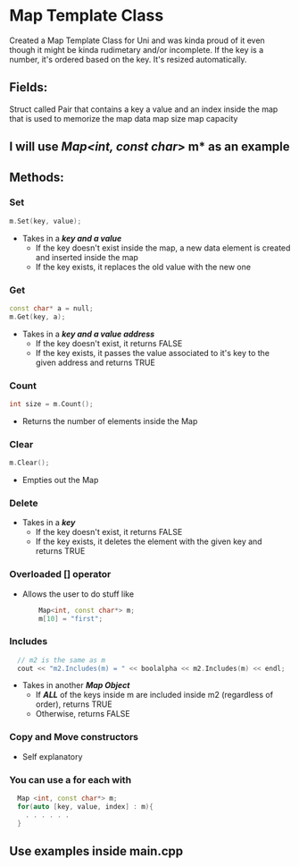 # Map Template Class

Created a Map Template Class for Uni and was kinda proud of it even though it might be kinda rudimetary and/or incomplete.
If the key is a number, it's ordered based on the key.
It's resized automatically.

## Fields:
Struct called Pair that contains a key a value and an index inside the map that is used to memorize the map data
map size
map capacity

## I will use *Map<int, const char*> m* as an example

## Methods:
### Set 
```cpp
m.Set(key, value);
```
- Takes in a ***key and a value***
  - If the key doesn't exist inside the map, a new data element is created and inserted inside the map
  - If the key exists, it replaces the old value with the new one
### Get
```cpp
const char* a = null;
m.Get(key, a);
```
- Takes in a ***key and a value address***
  - If the key doesn't exist, it returns FALSE
  - If the key exists, it passes the value associated to it's key to the given address and returns TRUE
### Count
```cpp
int size = m.Count();
``` 
- Returns the number of elements inside the Map
### Clear
```cpp
m.Clear();
```
- Empties out the Map
### Delete
- Takes in a ***key***
  - If the key doesn't exist, it returns FALSE
  - If the key exists, it deletes the element with the given key and returns TRUE
### Overloaded [] operator
- Allows the user to do stuff like
    ```cpp
        Map<int, const char*> m;
        m[10] = "first";
    ```
### Includes
```cpp
  // m2 is the same as m
  cout << "m2.Includes(m) = " << boolalpha << m2.Includes(m) << endl;
```
- Takes in another ***Map Object***
  - If ***ALL*** of the keys inside m are included inside m2 (regardless of order), returns TRUE
  - Otherwise, returns FALSE
  
### Copy and Move constructors
- Self explanatory

### You can use a for each with
  ```cpp
    Map <int, const char*> m;
    for(auto [key, value, index] : m){
      . . . . . .
    }
  ```

## Use examples inside main.cpp

